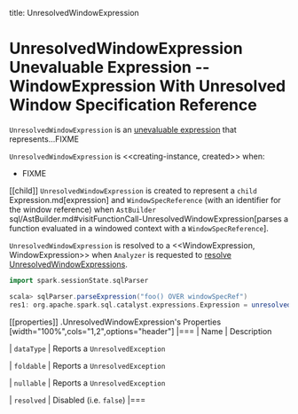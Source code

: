 title: UnresolvedWindowExpression

# UnresolvedWindowExpression Unevaluable Expression -- WindowExpression With Unresolved Window Specification Reference

`UnresolvedWindowExpression` is an [unevaluable expression](Unevaluable.md) that represents...FIXME

`UnresolvedWindowExpression` is <<creating-instance, created>> when:

* FIXME

[[child]]
`UnresolvedWindowExpression` is created to represent a `child` Expression.md[expression] and `WindowSpecReference` (with an identifier for the window reference) when `AstBuilder` sql/AstBuilder.md#visitFunctionCall-UnresolvedWindowExpression[parses a function evaluated in a windowed context with a `WindowSpecReference`].

`UnresolvedWindowExpression` is resolved to a <<WindowExpression, WindowExpression>> when `Analyzer` is requested to [resolve UnresolvedWindowExpressions](../Analyzer.md#WindowsSubstitution).

```scala
import spark.sessionState.sqlParser

scala> sqlParser.parseExpression("foo() OVER windowSpecRef")
res1: org.apache.spark.sql.catalyst.expressions.Expression = unresolvedwindowexpression('foo(), WindowSpecReference(windowSpecRef))
```

[[properties]]
.UnresolvedWindowExpression's Properties
[width="100%",cols="1,2",options="header"]
|===
| Name
| Description

| `dataType`
| Reports a `UnresolvedException`

| `foldable`
| Reports a `UnresolvedException`

| `nullable`
| Reports a `UnresolvedException`

| `resolved`
| Disabled (i.e. `false`)
|===
